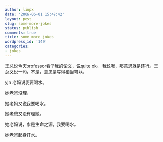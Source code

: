 ```yaml
---
author: linpx
date: '2006-06-01 15:49:42'
layout: post
slug: some-more-jokes
status: publish
comments: true
title: some more jokes
wordpress_id: '149'
categories:
- jokes
---
```


王总说今天professor看了我的论文，说quite ok。 我说哦，那意思就是还行。王总又说一句，不是，意思是写得相当可以。

yjn 老妈说我要喝水。

她老爸没理。

她老妈又说我要喝水。

她老爸又没有理她。

她老妈说，水是生命之源，我要喝水。

她老爸起身打水。

